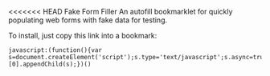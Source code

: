 <<<<<<< HEAD
Fake Form Filler
An autofill bookmarklet for quickly populating web forms with fake data for testing. 

To install, just copy this link into a bookmark:

    javascript:(function(){var s=document.createElement('script');s.type='text/javascript';s.async=true;s.src='https://gist.githubusercontent.com/joemaller/6f1a1814d28d8aebd88a/raw/autofill.js';document.getElementsByTagName('head')[0].appendChild(s);})()
>>>>>>> 
